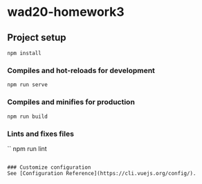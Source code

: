 # wad20-homework3

## Project setup
```
npm install
```

### Compiles and hot-reloads for development
```
npm run serve
```

### Compiles and minifies for production
```
npm run build
```

### Lints and fixes files
``
npm run lint
```

### Customize configuration
See [Configuration Reference](https://cli.vuejs.org/config/).
